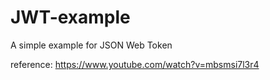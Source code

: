 # JWT-example

A simple example for JSON Web Token

reference: https://www.youtube.com/watch?v=mbsmsi7l3r4
